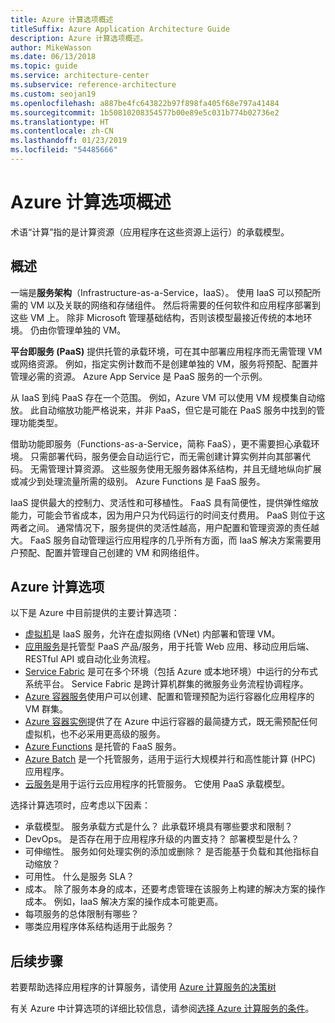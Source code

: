 ```yaml
---
title: Azure 计算选项概述
titleSuffix: Azure Application Architecture Guide
description: Azure 计算选项概述。
author: MikeWasson
ms.date: 06/13/2018
ms.topic: guide
ms.service: architecture-center
ms.subservice: reference-architecture
ms.custom: seojan19
ms.openlocfilehash: a887be4fc643822b97f898fa405f68e797a41484
ms.sourcegitcommit: 1b50810208354577b00e89e5c031b774b02736e2
ms.translationtype: HT
ms.contentlocale: zh-CN
ms.lasthandoff: 01/23/2019
ms.locfileid: "54485666"
---
```

# <a name="overview-of-azure-compute-options"></a>Azure 计算选项概述

术语“计算”指的是计算资源（应用程序在这些资源上运行）的承载模型。

## <a name="overview"></a>概述

一端是**服务架构**（Infrastructure-as-a-Service，IaaS）。 使用 IaaS 可以预配所需的 VM 以及关联的网络和存储组件。 然后将需要的任何软件和应用程序部署到这些 VM 上。 除非 Microsoft 管理基础结构，否则该模型最接近传统的本地环境。 仍由你管理单独的 VM。

**平台即服务 (PaaS)** 提供托管的承载环境，可在其中部署应用程序而无需管理 VM 或网络资源。 例如，指定实例计数而不是创建单独的 VM，服务将预配、配置并管理必需的资源。 Azure App Service 是 PaaS 服务的一个示例。

从 IaaS 到纯 PaaS 存在一个范围。 例如，Azure VM 可以使用 VM 规模集自动缩放。 此自动缩放功能严格说来，并非 PaaS，但它是可能在 PaaS 服务中找到的管理功能类型。

借助功能即服务（Functions-as-a-Service，简称 FaaS），更不需要担心承载环境。 只需部署代码，服务便会自动运行它，而无需创建计算实例并向其部署代码。 无需管理计算资源。 这些服务使用无服务器体系结构，并且无缝地纵向扩展或减少到处理流量所需的级别。 Azure Functions 是 FaaS 服务。

IaaS 提供最大的控制力、灵活性和可移植性。 FaaS 具有简便性，提供弹性缩放能力，可能会节省成本，因为用户只为代码运行的时间支付费用。 PaaS 则位于这两者之间。 通常情况下，服务提供的灵活性越高，用户配置和管理资源的责任越大。 FaaS 服务自动管理运行应用程序的几乎所有方面，而 IaaS 解决方案需要用户预配、配置并管理自己创建的 VM 和网络组件。

## <a name="azure-compute-options"></a>Azure 计算选项

以下是 Azure 中目前提供的主要计算选项：

- [虚拟机](/azure/virtual-machines/)是 IaaS 服务，允许在虚拟网络 (VNet) 内部署和管理 VM。
- [应用服务](/azure/app-service/app-service-value-prop-what-is)是托管型 PaaS 产品/服务，用于托管 Web 应用、移动应用后端、RESTful API 或自动化业务流程。
- [Service Fabric](/azure/service-fabric/service-fabric-overview) 是可在多个环境（包括 Azure 或本地环境）中运行的分布式系统平台。 Service Fabric 是跨计算机群集的微服务业务流程协调程序。
- [Azure 容器服务](/azure/container-service/container-service-intro)使用户可以创建、配置和管理预配为运行容器化应用程序的 VM 群集。
- [Azure 容器实例](/azure/container-instances/container-instances-overview)提供了在 Azure 中运行容器的最简捷方式，既无需预配任何虚拟机，也不必采用更高级的服务。
- [Azure Functions](/azure/azure-functions/functions-overview) 是托管的 FaaS 服务。
- [Azure Batch](/azure/batch/batch-technical-overview) 是一个托管服务，适用于运行大规模并行和高性能计算 (HPC) 应用程序。
- [云服务](/azure/cloud-services/cloud-services-choose-me)是用于运行云应用程序的托管服务。 它使用 PaaS 承载模型。

选择计算选项时，应考虑以下因素：

- 承载模型。 服务承载方式是什么？ 此承载环境具有哪些要求和限制？
- DevOps。 是否存在用于应用程序升级的内置支持？ 部署模型是什么？
- 可伸缩性。 服务如何处理实例的添加或删除？ 是否能基于负载和其他指标自动缩放？
- 可用性。 什么是服务 SLA？
- 成本。 除了服务本身的成本，还要考虑管理在该服务上构建的解决方案的操作成本。 例如，IaaS 解决方案的操作成本可能更高。
- 每项服务的总体限制有哪些？
- 哪类应用程序体系结构适用于此服务？

## <a name="next-steps"></a>后续步骤

若要帮助选择应用程序的计算服务，请使用 [Azure 计算服务的决策树](./compute-decision-tree.md)

有关 Azure 中计算选项的详细比较信息，请参阅[选择 Azure 计算服务的条件](./compute-comparison.md)。
